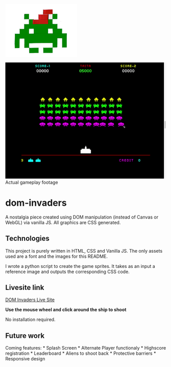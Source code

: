 ![winter space invader alien](static/img/winter.png?raw=true "Winter Alien" )

![DOM INVADERS](static/img/dom-invader.gif?raw=true "Demo" )
Actual gameplay footage
# dom-invaders
A nostalgia piece created using DOM manipulation (instead of Canvas or WebGL) via vanilla JS. All graphics are CSS generated.

## Technologies
This project is purely written in HTML, CSS and Vanilla JS. The only assets used are a font and the images for this README.

I wrote a python script to create the game sprites. It takes as an input a reference image and outputs the corresponding CSS code.

## Livesite link
[DOM Invaders Live Site](https://patgarcia.github.io/dom-invaders)

**Use the mouse wheel and click around the ship to shoot**

No installation required.

## Future work
Coming features:
    * Splash Screen
    * Alternate Player functionaly
    * Highscore registration
    * Leaderboard
    * Aliens to shoot back
    * Protective barriers
    * Responsive design